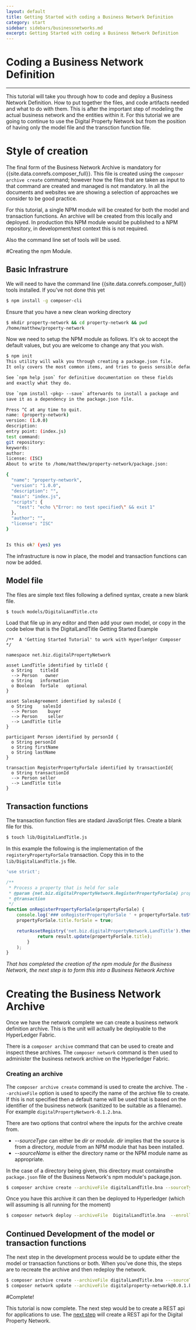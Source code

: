 ```yaml
---
layout: default
title: Getting Started with coding a Business Network Definition
category: start
sidebar: sidebars/businessnetworks.md
excerpt: Getting Started with coding a Business Network Definition
---
```


# Coding a Business Network Definition

---

This tutorial will take you through how to code and deploy a Business Network Definition. How to put together the files, and code artifacts needed and what to do with them.
This is after the important step of modeling the actual business network and the entities within it.  For this tutorial we are going to continue to use the Digital Property Network but from the position of having only the model file and the transction function file.

# Style of creation
The final form of the Business Network Archive is mandatory for {{site.data.conrefs.composer_full}}. This file is created using the `composer archive create` command; however how the files that are taken as input to that command are created and managed is not mandatory. In all the documents and websites we are showing a selection of approaches we consider to be good practice.

For this tutorial, a single NPM module will be created for both the model and transaction functions. An archive will be created from this locally and deployed.
In production this NPM module would be published to a NPM repository, in development/test context this is not required.

Also the command line set of tools will be used.

#Creating the npm Module.

## Basic Infrastrure
We will need to have the command line {{site.data.conrefs.composer_full}} tools installed. If you've not done this yet

```bash
$ npm install -g composer-cli
```


Ensure that you have a new clean working directory

```bash
$ mkdir property-network && cd property-network && pwd
/home/matthew/property-network
```

Now we need to setup the NPM module as follows. It's ok to accept the default values, but you are welcome to change any that you wish.

```bash
$ npm init
This utility will walk you through creating a package.json file.
It only covers the most common items, and tries to guess sensible defaults.

See `npm help json` for definitive documentation on these fields
and exactly what they do.

Use `npm install <pkg> --save` afterwards to install a package and
save it as a dependency in the package.json file.

Press ^C at any time to quit.
name: (property-network)
version: (1.0.0)
description:
entry point: (index.js)
test command:
git repository:
keywords:
author:
license: (ISC)
About to write to /home/matthew/property-network/package.json:

{
  "name": "property-network",
  "version": "1.0.0",
  "description": "",
  "main": "index.js",
  "scripts": {
    "test": "echo \"Error: no test specified\" && exit 1"
  },
  "author": "",
  "license": "ISC"
}


Is this ok? (yes) yes
```

The infrastructure is now in place, the model and transaction functions can now be added.

## Model file

The files are simple text files following a defined syntax, create a new blank file.

```bash
$ touch models/DigitalLandTitle.cto
```

Load that file up in any editor and then add your own model, or copy in the code below that is the DigitalLandTitle Getting Started Example

```
/**  A 'Getting Started Tutorial' to work with Hyperledger Composer
*/

namespace net.biz.digitalPropertyNetwork

asset LandTitle identified by titleId {
  o String   titleId
  --> Person   owner
  o String   information
  o Boolean  forSale   optional
}

asset SalesAgreement identified by salesId {
  o String    salesId
  --> Person    buyer
  --> Person    seller
  --> LandTitle title
}

participant Person identified by personId {
  o String personId
  o String firstName
  o String lastName
}

transaction RegisterPropertyForSale identified by transactionId{
  o String transactionId
  --> Person seller
  --> LandTitle title
}
```

## Transaction functions
The transaction function files are stadard JavaScript files. Create a blank file for this.

```bash
$ touch lib/DigitalLandTitle.js
```

In this example the following is the implementation of the `registeryPropertyForSale` transaction. Copy this in to the `lib/DigitalLandTitle.js` file.

```javascript
'use strict';

/**
 * Process a property that is held for sale
 * @param {net.biz.digitalPropertyNetwork.RegisterPropertyForSale} propertyForSale the property to be sold
 * @transaction
 */
function onRegisterPropertyForSale(propertyForSale) {
    console.log('### onRegisterPropertyForSale ' + propertyForSale.toString());
    propertyForSale.title.forSale = true;

    returAssetRegistry('net.biz.digitalPropertyNetwork.LandTitle').then(function(result) {
            return result.update(propertyForSale.title);
        }
    );
}
```

*That has completed the creation of the npm module for the Business Network, the next step is to form this into a Business Network Archive*

# Creating the Business Network Archive
Once we have the network complete we can create a business network definition archive. This is the unit will actually be deployable to the HyperLedger Fabric.

There is a `composer archive` command that can be used to create and inspect these archives. The `composer network` command is then used to administer the business network archive on the Hyperledger Fabric.

### Creating an archive

The `composer archive create` command is used to create the archive. The `--archiveFile` option is used to specify the name of the archive file to create. If this is not specified then a default name will be used that is based on the identifier of the business network (sanitized to be suitable as a filename). For example `digitalPropertyNetwork-0.1.2.bna`.

There are two options that control where the inputs for the archive create from.

- *--sourceType* can either be *dir* or *module*.  *dir* implies that the source is from a directory, *module* from an NPM module that has been installed.
- *--sourceName* is either the directory name or the NPM module name as appropriate.

In the case of a directory being given, this directory must containsthe `package.json` file of the Business Network's npm module's package.json.

```bash
$ composer archive create --archiveFile digitalLandTitle.bna --sourceType dir --sourceName .
```

Once you have this archive it can then be deployed to Hyperledger (which will assuming is all running for the moment)

```bash
$ composer network deploy --archiveFile  DigitalLandTitle.bna  --enrollId WebAppAdmin --enrollSecret DJY27pEnl16d
```

## Continued Development of the model or transaction functions

The next step in the development process would be to update either the model or transaction functions or both. When you've done this, the steps are to recreate the archive and then redeploy the network.

```bash
$ composer archive create --archiveFile digitalLandTitle.bna ---sourceType dir --sourceName .
$ composer network update --archiveFile digitalproperty-network@0.0.1.bna  --enrollId WebAppAdmin --enrollSecret DJY27pEnl16d
```

#Complete!

This tutorial is now complete. The next step would be to create a REST api for applications to use. The [next step](../applications/genapp.html) will create a REST api for the Digital Property Network.
